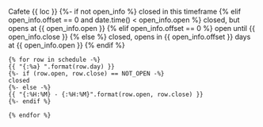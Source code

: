 Cafete {{ loc }} 
{%- if not open_info %}
 closed in this timeframe
{% elif open_info.offset == 0 and date.time() < open_info.open %}
 closed, but opens at {{ open_info.open }}
{% elif open_info.offset == 0 %}
 open until {{ open_info.close }}
{% else %}
 closed, opens in {{ open_info.offset }} days at {{ open_info.open }}
{% endif %}
```text
{% for row in schedule -%}
{{ "{:%a} ".format(row.day) }}
{%- if (row.open, row.close) == NOT_OPEN -%}
closed
{%- else -%}
{{ "{:%H:%M} - {:%H:%M}".format(row.open, row.close) }}
{%- endif %}

{% endfor %}
```
